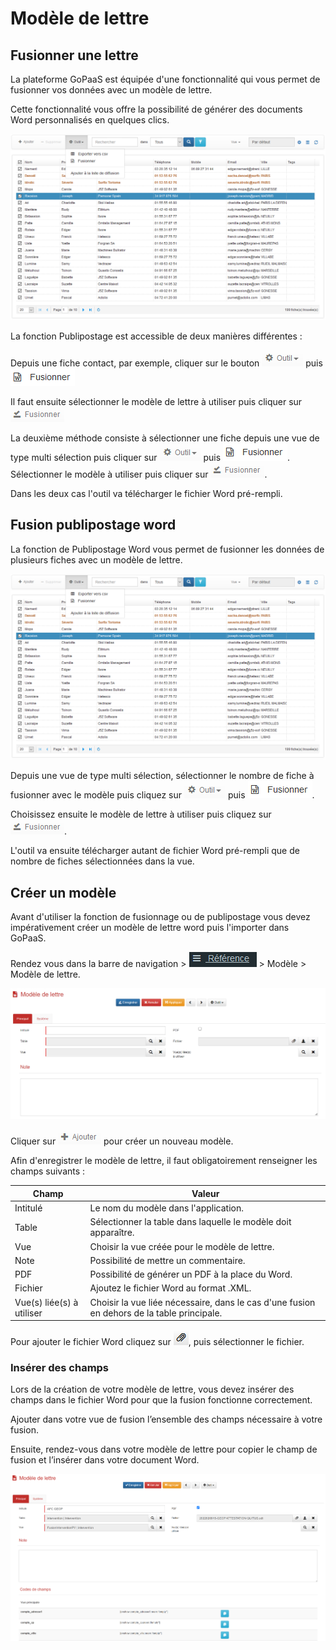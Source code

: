 # Modèle de lettre

## Fusionner une lettre

La plateforme GoPaaS est équipée d'une fonctionnalité qui vous permet de fusionner vos données avec un modèle de lettre.

Cette fonctionnalité vous offre la possibilité de générer des documents Word personnalisés en quelques clics.

![alt_text](images/image3.png)

La fonction Publipostage est accessible de deux manières différentes :

Depuis une fiche contact, par exemple, cliquer sur le bouton ![alt_text](images/image6.png) puis ![alt_text](images/image9.png)

Il faut ensuite sélectionner le modèle de lettre à utiliser puis cliquer sur ![alt_text](images/image4.png)

La deuxième méthode consiste à sélectionner une fiche depuis une vue de type multi sélection puis cliquer sur ![alt_text](images/image6.png) puis ![alt_text](images/image9.png). Sélectionner le modèle à utiliser puis cliquer sur ![alt_text](images/image4.png).

Dans les deux cas l'outil va télécharger le fichier Word pré-rempli.

## Fusion publipostage word

La fonction de Publipostage Word vous permet de fusionner les données de plusieurs fiches avec un modèle de lettre.

![alt_text](images/image3.png)

Depuis une vue de type multi sélection, sélectionner le nombre de fiche à fusionner avec le modèle puis cliquez sur ![alt_text](images/image6.png) puis ![alt_text](images/image9.png).

Choisissez ensuite le modèle de lettre à utiliser puis cliquez sur ![alt_text](images/image4.png).

L'outil va ensuite télécharger autant de fichier Word pré-rempli que de nombre de fiches sélectionnées dans la vue.

## Créer un modèle

Avant d'utiliser la fonction de fusionnage ou de publipostage vous devez impérativement créer un modèle de lettre word puis l'importer dans GoPaaS.

Rendez vous dans la barre de navigation > ![alt_text](images/image8.png) > Modèle > Modèle de lettre.

![alt_text](images/image1.png)

​​​​​​​Cliquer sur ![alt_text](images/image2.png) pour créer un nouveau modèle.

Afin d'enregistrer le modèle de lettre, il faut obligatoirement renseigner les champs suivants :

| Champ                   | Valeur                                                                           |
|-------------------------|----------------------------------------------------------------------------------|
| Intitulé                | Le nom du modèle dans l'application.                                             |
| Table                   | Sélectionner la table dans laquelle le modèle doit apparaître.                   |
| Vue                     | Choisir la vue créée pour le modèle de lettre.                                   |
| Note                    | Possibilité de mettre un commentaire.                                            |
| PDF                     | Possibilité de générer un PDF à la place du Word.                                |
| Fichier                 | Ajoutez le fichier Word au format .XML.                                          |
| Vue(s) liée(s) à utiliser | Choisir la vue liée nécessaire, dans le cas d'une fusion en dehors de la table principale. |

Pour ajouter le fichier Word cliquez sur ![alt_text](images/image5.png), puis sélectionner le fichier.

### Insérer des champs

Lors de la création de votre modèle de lettre, vous devez insérer des champs dans le fichier Word pour que la fusion fonctionne correctement.

Ajouter dans votre vue de fusion l’ensemble des champs nécessaire à votre fusion.

Ensuite, rendez-vous dans votre modèle de lettre pour copier le champ de fusion et l’insérer dans votre document Word. 

![alt_text](images/image7.png)
